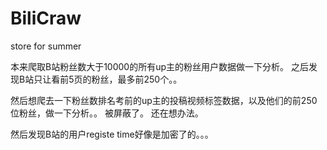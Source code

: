 # BiliCraw
store for summer

本来爬取B站粉丝数大于10000的所有up主的粉丝用户数据做一下分析。
之后发现B站只让看前5页的粉丝，最多前250个。。

然后想爬去一下粉丝数排名考前的up主的投稿视频标签数据，以及他们的前250位粉丝，做一下分析。。
被屏蔽了。
还在想办法。

然后发现B站的用户registe time好像是加密了的。。。
